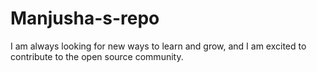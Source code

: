 # Manjusha-s-repo
 I am always looking for new ways to learn and grow, and I am excited to contribute to the open source community.
